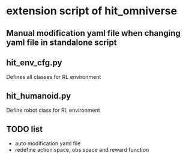 # extension script of hit_omniverse

## Manual modification yaml file when changing yaml file in standalone script 

## hit_env_cfg.py
Defines all classes for RL environment

## hit_humanoid.py
Define robot class for RL environment

## TODO list
* auto modification yaml file 
* redefine action space, obs space and reward function
